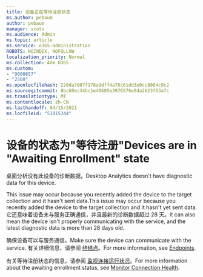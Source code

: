 ```yaml
---
title: 设备正在等待注册状态
ms.author: pebaum
author: pebaum
manager: scotv
ms.audience: Admin
ms.topic: article
ms.service: o365-administration
ROBOTS: NOINDEX, NOFOLLOW
localization_priority: Normal
ms.collection: Adm_O365
ms.custom:
- "9000657"
- "2508"
ms.openlocfilehash: 220da7807f178a9dff4a78c61dd3e0cc8004c9c2
ms.sourcegitcommit: 8bc60ec34bc1e40685e3976576e04a2623f63a7c
ms.translationtype: MT
ms.contentlocale: zh-CN
ms.lasthandoff: 04/15/2021
ms.locfileid: "51815344"
---
```

# <a name="devices-are-in-awaiting-enrollment-state"></a><span data-ttu-id="37bb6-102">设备的状态为"等待注册"</span><span class="sxs-lookup"><span data-stu-id="37bb6-102">Devices are in "Awaiting Enrollment" state</span></span>

<span data-ttu-id="37bb6-103">桌面分析没有此设备的诊断数据。</span><span class="sxs-lookup"><span data-stu-id="37bb6-103">Desktop Analytics doesn't have diagnostic data for this device.</span></span> 

<span data-ttu-id="37bb6-104">This issue may occur because you recently added the device to the target collection and it hasn't sent data.</span><span class="sxs-lookup"><span data-stu-id="37bb6-104">This issue may occur because you recently added the device to the target collection and it hasn't yet sent data.</span></span> <span data-ttu-id="37bb6-105">它还意味着设备未与服务正确通信，并且最新的诊断数据超过 28 天。</span><span class="sxs-lookup"><span data-stu-id="37bb6-105">It can also mean the device isn't properly communicating with the service, and the latest diagnostic data is more than 28 days old.</span></span>

<span data-ttu-id="37bb6-106">确保设备可以与服务通信。</span><span class="sxs-lookup"><span data-stu-id="37bb6-106">Make sure the device can communicate with the service.</span></span> <span data-ttu-id="37bb6-107">有关详细信息，请参阅 [终结点](https://docs.microsoft.com/configmgr/desktop-analytics/enable-data-sharing#endpoints)。</span><span class="sxs-lookup"><span data-stu-id="37bb6-107">For more information, see [Endpoints](https://docs.microsoft.com/configmgr/desktop-analytics/enable-data-sharing#endpoints).</span></span>

<span data-ttu-id="37bb6-108">有关等待注册状态的信息，请参阅 [监视连接运行状况](https://docs.microsoft.com/configmgr/desktop-analytics/monitor-connection-health#awaiting-enrollment)。</span><span class="sxs-lookup"><span data-stu-id="37bb6-108">For more information about the awaiting enrollment status, see [Monitor Connection Health](https://docs.microsoft.com/configmgr/desktop-analytics/monitor-connection-health#awaiting-enrollment).</span></span>